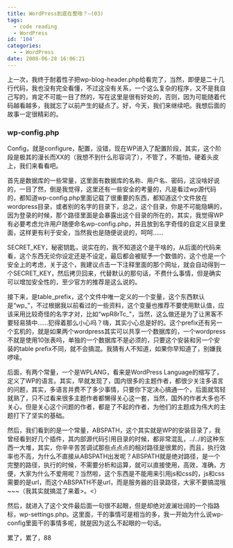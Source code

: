 ```yaml
---
title: WordPress到底在整啥？—(03)
tags:
  - code reading
  - WordPress
id: '104'
categories:
  - - WordPress
date: 2008-06-28 16:06:21
---
```


上一次，我终于耐着性子把wp-blog-header.php给看完了，当然，即便是二十几行代码，我也没有完全看懂，不过这没有关系，一个这么复杂的程序，又不是我自己写的，肯定不可能一目了然的，写在这里是很有好处的，否则，因为可能随着代码越看越多，我就忘了以前产生的疑点了。好，今天，我们来继续吧。我想后面的故事一定很精彩的。

### wp-config.php

Config，就是configure，配置，没错，现在WP进入了配置阶段，其实，这个阶段是极其的漫长而XX的（我想不到什么形容词了），不管了，不能怕，硬着头皮上，我们来看看吧。
<!-- more -->
首先是数据库的一些常量，这里面有数据库的名称、用户名、密码，这没啥好说的，一目了然，倒是我觉得，这里还有一些安全的考量的，凡是看过wp源代码的，都知道wp-config.php里面记载了很重要的东西，都知道这个文件放在wordpress目录，或者别的名字的目录下，总之，这个目录，你是不可能隐瞒的，因为登录的时候，那个路径里面是会暴露出这个目录的所在的，其实，我觉得WP有必要考虑允许用户随便命名wp-config.php，并且放到名字奇怪的自定义目录里面，这样更有利于安全，当然我也是随便说说的，呵呵……

SECRET_KEY，秘密钥匙，说实在的，我不知道这个是干啥的，从后面的代码来看，这个东西无论你设定还是不设定，最后都会被赋予一个数值的，这个也是一个安全上的考虑，关于这个，我建议点击一下注释里面的那个网址，就会自动得到一个SECRET_KEY，然后拷贝回来，代替默认的那句话，不费什么事情，但是确实可以增加安全性的，至少官方的推荐是这么说的。

接下来，是table_prefix，这个文件中唯一定义的一个变量，这个东西默认是“wp_”，不过根据我以前看过的一些资料，这个变量也推荐不要使用默认值，应该采用比较奇怪的名字才对，比如“wpR8rTc_"，当然，这么做还是为了让黑客不要轻易猜中……犯得着那么小心吗？嗨，其实小心总是好的。这个prefix还有另一个玄机的，就是如果两个wordpress其实可以共享一个数据库的，一个wordpress不就是使用10张表吗，单独的一个数据库不是必须的，只要这个安装和另一个安装的table prefix不同，就不会搞混。我猜有人不知道，如果你早知道了，别嫌我啰嗦。

后面，有两个常量，一个是WPLANG，看来是WordPress Language的缩写了，定义了WP的语言。其实，早就发现了，国内很多的主题作者，都很少关注多语言的问题，其实，多语言并费不了多少事情，只要你下定决心搞通一个，后面就驾轻就熟了，只不过看来很多主题作者都懒得关心这一套，当然，国外的作者大多也不关心，但是关心这个问题的作者，都是了不起的作者，为他们的主题成为伟大的主题打下了坚实的基础。

然后，我们看到的是一个常量，ABSPATH，这个其实就是WP的安装目录了，我曾经看到好几个插件，其内部源代码引用目录的时候，都非常混乱，../../的这种东西一大堆，其实，你辛辛苦苦调试那些点点点的相对路径是很累的，而且，执行效率也不高，为什么不直接从ABSPATH出发呢？ABSPATH就是绝对路径，是一个完整的路径，执行的时候，不需要分析和运算，就可以直接使用，高效，准确，方便，大家为什么不爱用呢？当然啦，这个东西是不能用来引用js和css的，js和css需要的是url，而这个ABSPATH不是url，而是服务器的目录路径，大家不要搞混哦~~~（我其实就搞混了来着>。<）

然后，就进入了这个文件最后面一句很不起眼，但是却绝对波澜壮阔的一个指路标，wp-settings.php。这里面，干的事情可是相当的多，我一开始为什么说wp-config里面干的事情多呢，就是因为这么不起眼的一句话。

累了，累了，88